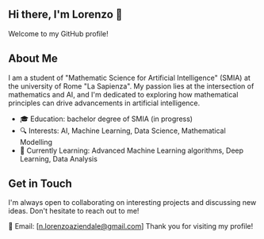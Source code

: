 ## Hi there, I'm Lorenzo 👋
Welcome to my GitHub profile!

## About Me
I am a student of "Mathematic Science for Artificial Intelligence" (SMIA) at the university of Rome "La Sapienza". My passion lies at the intersection of mathematics and AI, and I'm dedicated to exploring how mathematical principles can drive advancements in artificial intelligence.

- 🎓 Education: bachelor degree of SMIA (in progress)
- 🔍 Interests: AI, Machine Learning, Data Science, Mathematical Modelling
- 🌱 Currently Learning: Advanced Machine Learning algorithms, Deep Learning, Data Analysis

## Get in Touch
I'm always open to collaborating on interesting projects and discussing new ideas. Don't hesitate to reach out to me!

📧 Email: [n.lorenzoaziendale@gmail.com]
Thank you for visiting my profile!
